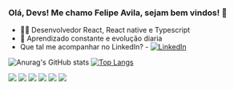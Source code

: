 ### Olá, Devs! Me chamo Felipe Avila, sejam bem vindos! 👋

- 👨‍💻 Desenvolvedor React, React native e Typescript
- 🚀 Aprendizado constante e evolução diaria
- Que tal me acompanhar no LinkedIn? - [![LinkedIn](https://img.shields.io/badge/linkedin-%230077B5.svg?style=for-the-badge&logo=linkedin&logoColor=white)](https://www.linkedin.com/in/felipe-lopes-avila/)

![Anurag's GitHub stats](https://github-readme-stats.vercel.app/api?username=felipeavila-dev&show_icons=true&theme=onedark)
[![Top Langs](https://github-readme-stats.vercel.app/api/top-langs/?username=felipeavila-dev&layout=compact)](https://github.com/anuraghazra/github-readme-stats)

<span><img src='https://img.shields.io/badge/Kotlin-0095D5?&style=for-the-badge&logo=kotlin&logoColor=white' /></span>
<span><img src='https://img.shields.io/badge/React_Native-20232A?style=for-the-badge&logo=react&logoColor=61DAFB' /></span>
<span><img src='https://img.shields.io/badge/React-20232A?style=for-the-badge&logo=react&logoColor=61DAFB' /></span>
<span><img src='https://img.shields.io/badge/TypeScript-007ACC?style=for-the-badge&logo=typescript&logoColor=white' /></span>
<span><img src='https://img.shields.io/badge/HTML5-E34F26?style=for-the-badge&logo=html5&logoColor=white' /></span>
<span><img src='https://img.shields.io/badge/CSS3-1572B6?style=for-the-badge&logo=css3&logoColor=white' /></span>



